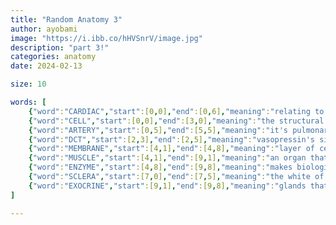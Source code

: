 ```yaml
---
title: "Random Anatomy 3"
author: ayobami
image: "https://i.ibb.co/hHVSnrV/image.jpg"
description: "part 3!"
categories: anatomy
date: 2024-02-13

size: 10

words: [
    {"word":"CARDIAC","start":[0,0],"end":[0,6],"meaning":"relating to the heart"},
    {"word":"CELL","start":[0,0],"end":[3,0],"meaning":"the structural unit of life"},
    {"word":"ARTERY","start":[0,5],"end":[5,5],"meaning":"it's pulmonary variant carries blood to the heart"},
    {"word":"DCT","start":[2,3],"end":[2,5],"meaning":"vasopressin's site of action"},
    {"word":"MEMBRANE","start":[4,1],"end":[4,8],"meaning":"layer of cells that forms a boundary in an organism"},
    {"word":"MUSCLE","start":[4,1],"end":[9,1],"meaning":"an organ that moves the bones of the body"},
    {"word":"ENZYME","start":[4,8],"end":[9,8],"meaning":"makes biological reactions faster"},
    {"word":"SCLERA","start":[7,0],"end":[7,5],"meaning":"the white of the eye"},
    {"word":"EXOCRINE","start":[9,1],"end":[9,8],"meaning":"glands that release their contents onto the body surfaces through ducts"}
]

---
```

